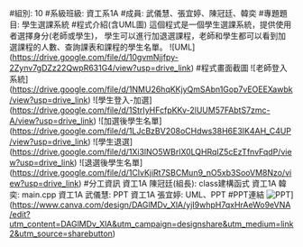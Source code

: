 #組別: 10
#系級班級: 資工系1A
#成員: 武儀慧、張宜婷、陳冠廷、韓奕
#專題題目: 學生選課系統
#程式介紹(含UML圖)
這個程式是一個學生選課系統，提供使用者選擇身分(老師或學生)，
學生可以進行加退選課程，老師和學生都可以看到加選課程的人數、查詢課表和課程的學生名單。
![UML] (https://drive.google.com/file/d/10gvmNjjfpy-2Zynv7gDZz22QwpR631G4/view?usp=drive_link)
#程式畫面截圖
![老師登入系統] (https://drive.google.com/file/d/1NMU26hqKKjyQmSAbn1Gop7vEOEEXawbk/view?usp=drive_link)
![學生登入-加選] (https://drive.google.com/file/d/1StrIyHFcfpKKv-2lUUM57FAbtS7zmc-A/view?usp=drive_link)
![加選後學生名單] (https://drive.google.com/file/d/1LJcBzBV208oCHdws38H6E3IK4AH_C4UP/view?usp=drive_link)
![學生退選] (https://drive.google.com/file/d/1Xi3lNO5WBrlX0LQHRqIZ5cEzTfnvFqdP/view?usp=drive_link)
![退選後學生名單] (https://drive.google.com/file/d/1ClvKjiRt7SBCMun9_nO5xb3SooVM8Nzo/view?usp=drive_link)
#分工資訊
資工1A 陳冠廷(組長): class建構函式
資工1A 韓奕: main.cpp
資工1A 武儀慧: PPT
資工1A 張宜婷: UML、PPT
#PPT連結
![PPT]([)](https://www.canva.com/design/DAGlMDv_XlA/yjI9whpH7qxHrAeWo9eVNA/edit?utm_content=DAGlMDv_XlA&utm_campaign=designshare&utm_medium=link2&utm_source=sharebutton)

